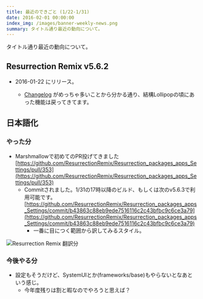```yaml
---
title: 最近のできごと (1/22-1/31)
date: 2016-02-01 00:00:00
index_img: /images/banner-weekly-news.png
summary: タイトル通り最近の動向について。
---
```


タイトル通り最近の動向について。

<!--more-->

## Resurrection Remix v5.6.2

- 2016-01-22 にリリース。

    - [Changelog](https://plus.google.com/u/0/+AltanKRK/posts/cK6BTP4Xs9w) がめっちゃ多いことから分かる通り、結構Lollipopの頃にあった機能は戻ってきてます。

## 日本語化

### やった分

- Marshmallowで初めてのPR投げてきました  [https://github.com/ResurrectionRemix/Resurrection_packages_apps_Settings/pull/353](https://github.com/ResurrectionRemix/Resurrection_packages_apps_Settings/pull/353)
    - Commitされました。1/31の17時以降のビルド、もしくは次のv5.6.3で利用可能です。  [https://github.com/ResurrectionRemix/Resurrection_packages_apps_Settings/commit/b43863c88eb9ede7516116c2c43bfbc9c6ce3a79](https://github.com/ResurrectionRemix/Resurrection_packages_apps_Settings/commit/b43863c88eb9ede7516116c2c43bfbc9c6ce3a79)
        - 一番に目につく範囲から訳してみるスタイル。

![Resurrection Remix 翻訳分](https://lindwurm.neocities.org/img/rr.jpg)

### 今後やる分

- 設定もそうだけど、SystemUIとか(frameworks/base)もやらないとなあという感じ。
    - 今年度残りは割と暇なのでやろうと思えば？
